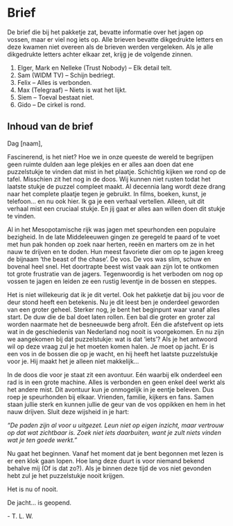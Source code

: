 # Brief

De brief die bij het pakketje zat, bevatte informatie over het jagen op vossen, maar er viel nog iets op.
Alle brieven bevatte dikgedrukte letters en deze kwamen niet overeen als de brieven werden vergeleken.
Als je alle dikgedrukte letters achter elkaar zet, krijg je de volgende zinnen.

1. Elger, Mark en Nelleke (Trust Nobody) – Elk detail telt.
2. Sam (WIDM TV) – Schijn bedriegt.
3. Felix – Alles is verbonden.
4. Max (Telegraaf) – Niets is wat het lijkt.
5. Siem – Toeval bestaat niet.
6. Gido – De cirkel is rond.

## Inhoud van de brief

Dag [naam],

Fascinerend, is het niet?  Hoe we in onze queeste de wereld te begrijpen geen ruimte dulden aan
lege plekjes en er alles aan doen dat ene puzzelstukje te vinden dat mist in het plaatje.  Schichtig
kijken we rond op de tafel.  Misschien zit het nog in de doos.  Wij kunnen niet rusten todat het
laatste stukje de puzzel compleet maakt.  Al decennia lang wordt deze drang naar het complete
plaatje tegen je gebruikt.  In films, boeken, kunst, je telefoon… en nu ook hier.  Ik ga je een
verhaal vertellen.  Alleen, uit dit verhaal mist een cruciaal stukje.  En jij gaat er alles aan willen
doen dit stukje te vinden.

Al in het Mesopotamische rijk was jagen met speurhonden een populaire bezigheid.  In de late
Middeleeuwen gingen ze geregeld te paard of te voet met hun pak honden op zoek naar herten,
reeën en marters om ze in het nauw te drijven en te doden.  Hun meest favoriete dier om op te
jagen kreeg de bijnaam ‘the beast of the chase’.  De vos.  De vos was slim, schuw en bovenal
heel snel.  Het doortrapte beest wist vaak aan zijn lot te ontkomen tot grote frustratie van de
jagers.  Tegenwoordig is het verboden om nog op vossen te jagen en leiden ze een rustig leventje
in de bossen en steppes.

Het is niet willekeurig dat ik je dit vertel.  Ook het pakketje dat bij jou voor de deur stond heeft
een betekenis.  Nu je dit leest ben je onderdeel geworden van een groter geheel.  Sterker nog, je
bent het beginpunt waar vanaf alles start.  De duw die de bal doet laten rollen.  Een bal die groter
en groter zal worden naarmate het de besneeuwde berg afrolt.  Eén die afstefvent op iets wat in
de geschiedenis van Nederland nog nooit is voorgekomen.  En nu zijn we aangekomen bij dat
puzzelstukje: wat is dat ‘iets’?  Als je het antwoord wil op deze vraag zul je het moeten komen
halen.  Je moet op jacht.  Er is een vos in de bossen die op je wacht, en hij heeft het laatste
puzzelstukje voor je.  Hij maakt het je alleen niet makkelijk…

In de doos die voor je staat zit een avontuur.  Eén waarbij elk onderdeel een rad is in een grote
machine.  Alles is verbonden en geen enkel deel werkt als het andere mist.  Dit avontuur kun je
onmogelijk in je eentje beleven.  Dus roep je speurhonden bij elkaar.  Vrienden, familie, kijkers
en fans.  Samen staan jullie sterk en kunnen jullie de geur van de vos oppikken en hem in het
nauw drijven.  Sluit deze wijsheid in je hart:

_“De paden zijn al voor u uitgezet.  Leun niet op eigen inzicht, maar vertrouw op dat wat
zichtbaar is.  Zoek niet iets daarbuiten, want je zult niets vinden wat je ten goede werkt.”_

Nu gaat het beginnen.  Vanaf het moment dat je bent begonnen met lezen is er een klok gaan
lopen.  Hoe lang deze duurt is voor niemand bekend behalve mij (Of is dat zo?).  Als je binnen
deze tijd de vos niet gevonden hebt zul je het puzzelstukje nooit krijgen.

Het is nu of nooit.

De jacht… is geopend.

\- T. L. W.

